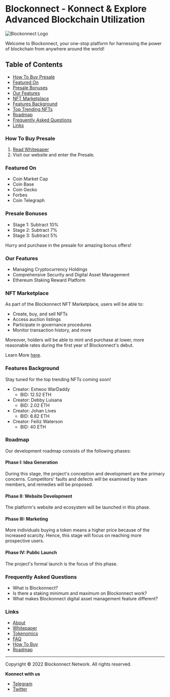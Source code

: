 # Blockonnect - Konnect & Explore Advanced Blockchain Utilization

![Blockonnect Logo](<link_to_your_logo_image>)

Welcome to Blockonnect, your one-stop platform for harnessing the power of blockchain from anywhere around the world!

## Table of Contents
- [How To Buy Presale](#how-to-buy-presale)
- [Featured On](#featured-on)
- [Presale Bonuses](#presale-bonuses)
- [Our Features](#our-features)
- [NFT Marketplace](#nft-marketplace)
- [Features Background](#features-background)
- [Top Trending NFTs](#top-trending-nfts)
- [Roadmap](#roadmap)
- [Frequently Asked Questions](#frequently-asked-questions)
- [Links](#links)

### How To Buy Presale
1. [Read Whitepaper](<link_to_whitepaper>)
2. Visit our website and enter the Presale.

### Featured On
- Coin Market Cap
- Coin Base
- Coin Gecko
- Forbes
- Coin Telegraph

### Presale Bonuses
- Stage 1: Subtract 10%
- Stage 2: Subtract 7%
- Stage 3: Subtract 5%

Hurry and purchase in the presale for amazing bonus offers!

### Our Features
- Managing Cryptocurrency Holdings
- Comprehensive Security and Digital Asset Management
- Ethereum Staking Reward Platform

### NFT Marketplace
As part of the Blockonnect NFT Marketplace, users will be able to:
- Create, buy, and sell NFTs
- Access auction listings
- Participate in governance procedures
- Monitor transaction history, and more

Moreover, holders will be able to mint and purchase at lower, more reasonable rates during the first year of Blockonnect's debut.

Learn More [here](<link_to_learn_more>).

### Features Background
Stay tuned for the top trending NFTs coming soon!

- Creator: Extwoo WarDaddy
  - BID: 12.52 ETH
- Creator: Debby Luisana
  - BID: 2.02 ETH
- Creator: Johan Lives
  - BID: 8.82 ETH
- Creator: Feiliz Waterson
  - BID: 40 ETH

### Roadmap
Our development roadmap consists of the following phases:

#### Phase I: Idea Generation
During this stage, the project's conception and development are the primary concerns. Competitors' faults and defects will be examined by team members, and remedies will be proposed.

#### Phase II: Website Development
The platform's website and ecosystem will be launched in this phase.

#### Phase III: Marketing
More individuals buying a token means a higher price because of the increased scarcity. Hence, this stage will focus on reaching more prospective users.

#### Phase IV: Public Launch
The project's formal launch is the focus of this phase.

### Frequently Asked Questions
- What is Blockonnect?
- Is there a staking minimum and maximum on Blockonnect work?
- What makes Blockonnect digital asset management feature different?

### Links
- [About](<link_to_about_page>)
- [Whitepaper](<link_to_whitepaper>)
- [Tokenomics](<link_to_tokenomics_page>)
- [FAQ](<link_to_faq_page>)
- [How To Buy](<link_to_how_to_buy_page>)
- [Roadmap](#roadmap)

---

Copyright © 2022 Blockonnect Network. All rights reserved.

**Konnect with us**
- [Telegram](<link_to_telegram>)
- [Twitter](<link_to_twitter>)

